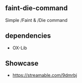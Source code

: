 ## faint-die-command
Simple /Faint &amp; /Die command 

## dependencies
 * OX-Lib

## Showcase 
* https://streamable.com/9dmrbj
